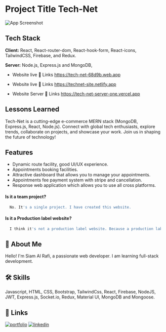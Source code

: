 # Project Title Tech-Net

![App Screenshot](https://i.ibb.co/9Gms6dM/Home-dakstop.png)

## Tech Stack

**Client:** React, React-router-dom, React-hook-form, React-icons, TailwindCSS, Firebase, and Redux.

**Server:** Node.js, Express.js and MongoDB,

- Website live 🔗 Links https://tech-net-68d9b.web.app
- Website live 🔗 Links https://technet-site.netlify.app

- Website Server 🔗 Links https://tech-net-server-one.vercel.app 

## Lessons Learned

Tech-Net is a cutting-edge e-commerce MERN stack (MongoDB, Express.js, React, Node.js). Connect with global tech enthusiasts, explore trends, collaborate on projects, and showcase your work. Join us in shaping the future of technology!

## Features

- Dynamic route facility, good UI/UX experience.
- Appointments booking facilities.
- Attractive dashboard that allows you to manage your appointments.
- Appointments fee payment system with stripe and cancellation.
- Response web application which allows you to use all cross platforms.

#### Is it a team project?

```bash
  No. It's a single project. I have created this website.
```

#### Is it a Production label website?

```bash
  I think it's not a production label website. Because a production label website needs some extra features and the ability to get the best output. But there are not available this ability.
```

## 🚀 About Me

Hello! I'm Siam Al Rafi, a passionate web developer. I am learning full-stack development.

## 🛠 Skills

Javascript, HTML, CSS, Bootstrap, TailwindCss, React, Firebase, NodeJS, JWT, Express.js, Socket.io, Redux, Material UI, MongoDB and Mongoose.

## 🔗 Links

[![portfolio](https://img.shields.io/badge/my_portfolio-000?style=for-the-badge&logo=ko-fi&logoColor=white)](https://siamalrafi.netlify.app/)
[![linkedin](https://img.shields.io/badge/linkedin-0A66C2?style=for-the-badge&logo=linkedin&logoColor=white)](https://www.linkedin.com/in/siamalrafi/)
